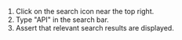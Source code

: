 1. Click on the search icon near the top right.
2. Type "API" in the search bar.
3. Assert that relevant search results are displayed.